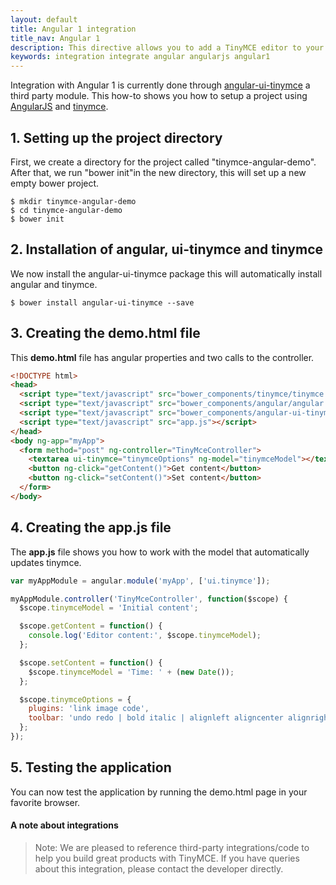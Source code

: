 ```yaml
---
layout: default
title: Angular 1 integration
title_nav: Angular 1
description: This directive allows you to add a TinyMCE editor to your form elements.
keywords: integration integrate angular angularjs angular1
---
```


Integration with Angular 1 is currently done through [angular-ui-tinymce](https://github.com/angular-ui/ui-tinymce) a third party module. This how-to shows you how to setup a project using [AngularJS](https://angularjs.org/) and [tinymce](/docs/demo/basic-example/).

## 1. Setting up the project directory

First, we create a directory for the project called "tinymce-angular-demo". After that, we run "bower init"in the new directory, this will set up a new empty bower project.

```
$ mkdir tinymce-angular-demo
$ cd tinymce-angular-demo
$ bower init
```

## 2. Installation of angular, ui-tinymce and tinymce

We now install the angular-ui-tinymce package this will automatically install angular and tinymce.

```
$ bower install angular-ui-tinymce --save
```

## 3. Creating the demo.html file

This **demo.html** file has angular properties and two calls to the controller.

```html
<!DOCTYPE html>
<head>
  <script type="text/javascript" src="bower_components/tinymce/tinymce.js"></script>
  <script type="text/javascript" src="bower_components/angular/angular.js"></script>
  <script type="text/javascript" src="bower_components/angular-ui-tinymce/src/tinymce.js"></script>
  <script type="text/javascript" src="app.js"></script>
</head>
<body ng-app="myApp">
  <form method="post" ng-controller="TinyMceController">
    <textarea ui-tinymce="tinymceOptions" ng-model="tinymceModel"></textarea>
    <button ng-click="getContent()">Get content</button>
    <button ng-click="setContent()">Set content</button>
  </form>
</body>
```

## 4. Creating the app.js file

The **app.js** file shows you how to work with the model that automatically updates tinymce.

```js
var myAppModule = angular.module('myApp', ['ui.tinymce']);

myAppModule.controller('TinyMceController', function($scope) {
  $scope.tinymceModel = 'Initial content';

  $scope.getContent = function() {
    console.log('Editor content:', $scope.tinymceModel);
  };

  $scope.setContent = function() {
    $scope.tinymceModel = 'Time: ' + (new Date());
  };

  $scope.tinymceOptions = {
    plugins: 'link image code',
    toolbar: 'undo redo | bold italic | alignleft aligncenter alignright | code'
  };
});
```

## 5. Testing the application

You can now test the application by running the demo.html page in your favorite browser.

#### A note about integrations

> Note:  We are pleased to reference third-party integrations/code to help you build great products with TinyMCE. If you have queries about this integration, please contact the developer directly.
